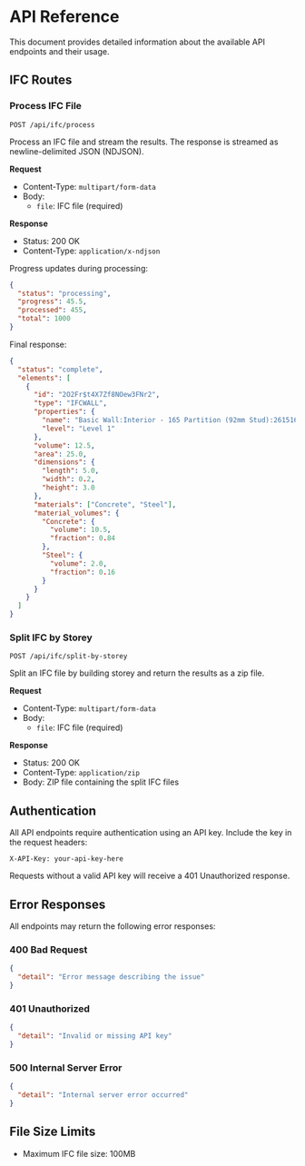 # API Reference

This document provides detailed information about the available API endpoints and their usage.

## IFC Routes

### Process IFC File

`POST /api/ifc/process`

Process an IFC file and stream the results. The response is streamed as newline-delimited JSON (NDJSON).

**Request**

- Content-Type: `multipart/form-data`
- Body:
  - `file`: IFC file (required)

**Response**

- Status: 200 OK
- Content-Type: `application/x-ndjson`

Progress updates during processing:

```json
{
  "status": "processing",
  "progress": 45.5,
  "processed": 455,
  "total": 1000
}
```

Final response:

```json
{
  "status": "complete",
  "elements": [
    {
      "id": "2O2Fr$t4X7Zf8NOew3FNr2",
      "type": "IFCWALL",
      "properties": {
        "name": "Basic Wall:Interior - 165 Partition (92mm Stud):261516",
        "level": "Level 1"
      },
      "volume": 12.5,
      "area": 25.0,
      "dimensions": {
        "length": 5.0,
        "width": 0.2,
        "height": 3.0
      },
      "materials": ["Concrete", "Steel"],
      "material_volumes": {
        "Concrete": {
          "volume": 10.5,
          "fraction": 0.84
        },
        "Steel": {
          "volume": 2.0,
          "fraction": 0.16
        }
      }
    }
  ]
}
```

### Split IFC by Storey

`POST /api/ifc/split-by-storey`

Split an IFC file by building storey and return the results as a zip file.

**Request**

- Content-Type: `multipart/form-data`
- Body:
  - `file`: IFC file (required)

**Response**

- Status: 200 OK
- Content-Type: `application/zip`
- Body: ZIP file containing the split IFC files

## Authentication

All API endpoints require authentication using an API key. Include the key in the request headers:

```
X-API-Key: your-api-key-here
```

Requests without a valid API key will receive a 401 Unauthorized response.

## Error Responses

All endpoints may return the following error responses:

### 400 Bad Request

```json
{
  "detail": "Error message describing the issue"
}
```

### 401 Unauthorized

```json
{
  "detail": "Invalid or missing API key"
}
```

### 500 Internal Server Error

```json
{
  "detail": "Internal server error occurred"
}
```

## File Size Limits

- Maximum IFC file size: 100MB
